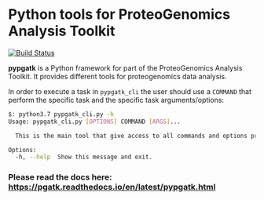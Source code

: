 # Python tools for ProteoGenomics Analysis Toolkit

[![Build Status](https://travis-ci.org/bigbio/py-pgatk.svg?branch=master)](https://travis-ci.org/bigbio/py-pgatk)


**pypgatk** is a Python framework for part of the ProteoGenomics Analysis Toolkit. It provides different tools for proteogenomics data analysis.

In order to execute a task in `pypgatk_cli` the user should use a `COMMAND` that perform the specific task and the specific task arguments/options:

```bash
$: python3.7 pypgatk_cli.py -h
Usage: pypgatk_cli.py [OPTIONS] COMMAND [ARGS]...

  This is the main tool that give access to all commands and options provided by the pypgatk

Options:
  -h, --help  Show this message and exit.
```

### Please read the docs here: <https://pgatk.readthedocs.io/en/latest/pypgatk.html>

